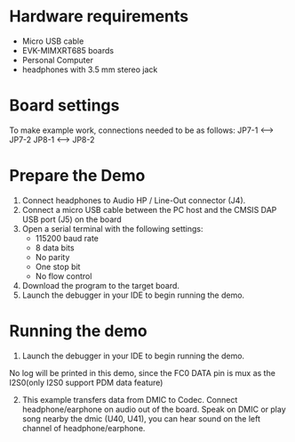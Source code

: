 Hardware requirements
=====================
- Micro USB cable
- EVK-MIMXRT685 boards
- Personal Computer
- headphones with 3.5 mm stereo jack

Board settings
============

To make example work, connections needed to be as follows:
  JP7-1        <-->        JP7-2
  JP8-1        <-->        JP8-2

Prepare the Demo
===============
1.  Connect headphones to Audio HP / Line-Out connector (J4).
2.  Connect a micro USB cable between the PC host and the CMSIS DAP USB port (J5) on the board
3.  Open a serial terminal with the following settings:
    - 115200 baud rate
    - 8 data bits
    - No parity
    - One stop bit
    - No flow control
4.  Download the program to the target board.
5.  Launch the debugger in your IDE to begin running the demo.

Running the demo
================
1.  Launch the debugger in your IDE to begin running the demo.

No log will be printed in this demo, since the FC0 DATA pin is mux as the I2S0(only I2S0 support PDM data feature)


2. This example transfers data from DMIC to Codec. Connect headphone/earphone on audio out of the board.
Speak on DMIC or play song nearby the dmic (U40, U41),  you can hear sound on the left channel of headphone/earphone.
